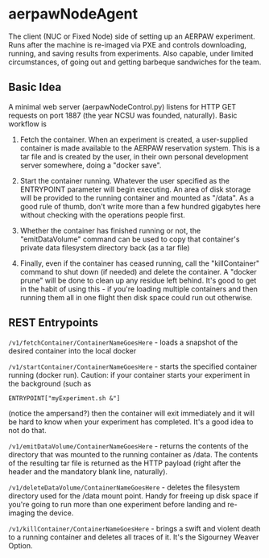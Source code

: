 # aerpawNodeAgent
The client (NUC or Fixed Node) side of setting up an AERPAW experiment. Runs after the machine
is re-imaged via PXE and controls downloading, running, and saving results from
experiments. Also capable, under limited circumstances, of going out and getting barbeque
sandwiches for the team.


## Basic Idea

A minimal web server (aerpawNodeControl.py) listens for HTTP GET requests
on port 1887 (the year NCSU was founded, naturally). Basic workflow is

1. Fetch the container. When an experiment is created, a user-supplied container is made
available to the AERPAW reservation system. This is a tar file and is created by the user, in
their own personal development server somewhere, doing a "docker save".

2. Start the container running. Whatever the user specified as the ENTRYPOINT parameter will
begin executing. An area of disk storage will be provided to the running container and
mounted as "/data". As a good rule of thumb, don't write more than a few hundred gigabytes
here without checking with the operations people first.

3. Whether the container has finished running or not,
the "emitDataVolume" command can be used to
copy that container's private data filesystem directory back (as a tar file)

4. Finally, even if the container has ceased running, call the "killContainer" command
to shut down (if needed) and delete the container. A "docker prune" will be done to clean up
any residue left behind. It's good to get in the habit of using this - if you're loading
multiple containers and then running them all in one flight then disk space could run out
otherwise.


## REST Entrypoints

```/v1/fetchContainer/ContainerNameGoesHere``` - loads a snapshot of the desired container into the local docker

```/v1/startContainer/ContainerNameGoesHere``` - starts the specified container running (docker run). Caution: if your container starts your experiment in the background (such as
```
ENTRYPOINT["myExperiment.sh &"]
```
(notice the ampersand?) then the container will exit immediately and it will be hard to know
when your experiment has completed. It's a good idea to not do that.

```/v1/emitDataVolume/ContainerNameGoesHere``` - returns the contents of the directory that was mounted to the running container as /data. The contents of the resulting tar file is returned
as the HTTP payload (right after the header and the mandatory blank line, naturally).

```/v1/deleteDataVolume/ContainerNameGoesHere``` - deletes the filesystem directory used for
the /data mount point. Handy for freeing up disk space if you're going to run more than one
experiment before landing and re-imaging the device.

```/v1/killContainer/ContainerNameGoesHere``` - brings a swift and violent death to a running container and deletes all traces of it. It's the Sigourney Weaver Option.

